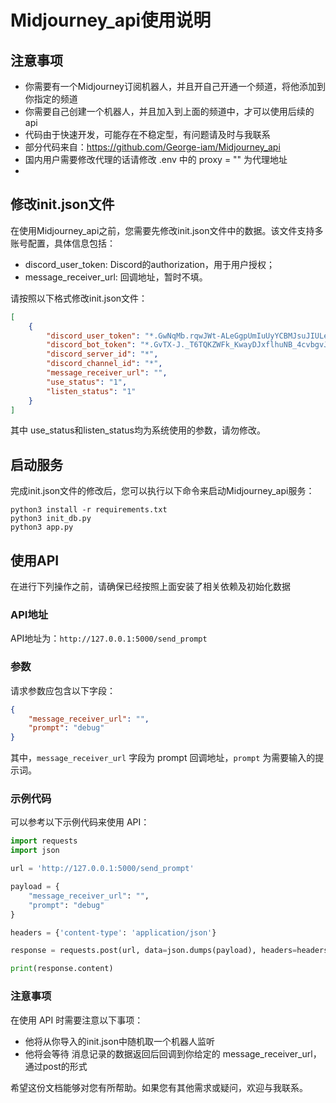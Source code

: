 # Midjourney_api使用说明

## 注意事项

- 你需要有一个Midjourney订阅机器人，并且开自己开通一个频道，将他添加到你指定的频道
- 你需要自己创建一个机器人，并且加入到上面的频道中，才可以使用后续的api
- 代码由于快速开发，可能存在不稳定型，有问题请及时与我联系
- 部分代码来自：https://github.com/George-iam/Midjourney_api
- 国内用户需要修改代理的话请修改 .env 中的 proxy = "" 为代理地址
- 

## 修改init.json文件

在使用Midjourney_api之前，您需要先修改init.json文件中的数据。该文件支持多账号配置，具体信息包括：

- discord_user_token: Discord的authorization，用于用户授权；
- message_receiver_url: 回调地址，暂时不填。

请按照以下格式修改init.json文件：

```json
[
    {
        "discord_user_token": "*.GwNqMb.rqwJWt-ALeGgpUmIuUyYCBMJsuJIULeC2BJXpI",
        "discord_bot_token": "*.GvTX-J._T6TQKZWFk_KwayDJxflhuNB_4cvbgvJKtQF9Q",
        "discord_server_id": "*",
        "discord_channel_id": "*",
        "message_receiver_url": "",
        "use_status": "1",
        "listen_status": "1"
    }
]
```
其中 use_status和listen_status均为系统使用的参数，请勿修改。

## 启动服务

完成init.json文件的修改后，您可以执行以下命令来启动Midjourney_api服务：

```
python3 install -r requirements.txt  
python3 init_db.py  
python3 app.py
```

## 使用API

在进行下列操作之前，请确保已经按照上面安装了相关依赖及初始化数据

### API地址

API地址为：`http://127.0.0.1:5000/send_prompt`

### 参数

请求参数应包含以下字段：

```json
{
    "message_receiver_url": "",
    "prompt": "debug"
}
```

其中，`message_receiver_url` 字段为 prompt 回调地址，`prompt` 为需要输入的提示词。

### 示例代码

可以参考以下示例代码来使用 API：

```python
import requests
import json

url = 'http://127.0.0.1:5000/send_prompt'

payload = {
    "message_receiver_url": "",
    "prompt": "debug"
}

headers = {'content-type': 'application/json'}

response = requests.post(url, data=json.dumps(payload), headers=headers)

print(response.content)
```

### 注意事项

在使用 API 时需要注意以下事项：

- 他将从你导入的init.json中随机取一个机器人监听
- 他将会等待 消息记录的数据返回后回调到你给定的 message_receiver_url， 通过post的形式

希望这份文档能够对您有所帮助。如果您有其他需求或疑问，欢迎与我联系。

